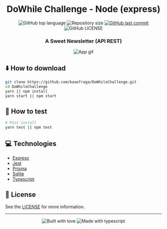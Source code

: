 <h1 align="center">DoWhile Challenge - Node (express)</h1>

<p align="center">
  <img
    alt="GitHub top language"
    src="https://img.shields.io/github/languages/top/kauefraga/DoWhileChallenge.svg"
  />
  <img
    alt="Repository size"
    src="https://img.shields.io/github/repo-size/kauefraga/DoWhileChallenge.svg"
  />
  <a href="https://github.com/kauefraga/DoWhileChallenge/commits/main">
    <img
      alt="GitHub last commit"
      src="https://img.shields.io/github/last-commit/kauefraga/DoWhileChallenge.svg"
    />
  </a>
  <img
    alt="GitHub LICENSE"
    src="https://img.shields.io/github/license/kauefraga/DoWhileChallenge.svg"
  />
</p>

<h3 align="center">A Sweet Newsletter (API REST)</h3>

<div align="center">
  <img src="" alt="App gif" />
</div>

## :arrow_down: How to download
```bash
git clone https://github.com/kauefraga/DoWhileChallenge.git
cd DoWhileChallenge
yarn || npm install
yarn start || npm start
```

## :test_tube: How to test
```bash
# Post install
yarn test || npm test
```

## :computer: Technologies

- [Express](https://expressjs.com)
- [Jest](https://jestjs.io)
- [Prisma](https://www.prisma.io)
- [Sqlite](https://sqlite.org)
- [Typescript](https://www.typescriptlang.org)

## :memo: License

See the [LICENSE](https://github.com/kauefraga/DoWhileChallenge/blob/main/LICENSE) for more information.

---
<div align="center" display="flex">
  <img alt="Built with love" src="http://ForTheBadge.com/images/badges/built-with-love.svg">
  <img alt="Made with typescript" src="http://ForTheBadge.com/images/badges/made-with-typescript.svg">
</div>
